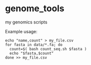 # genome_tools
my genomics scripts

Example usage:

```
echo "name,count" > my_file.csv
for fasta in data/*.fa; do
  count=$( bash count_seq.sh $fasta )
  echo "$fasta,$count" 
done >> my_file.csv
```
